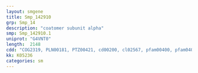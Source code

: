 ```yaml
---
layout: smgene
title: Smp_142910
grp: Smp_14
description: "coatomer subunit alpha"
smp: Smp_142910.1
uniprot: "G4VNT0"
length:  2148
cdd: "COG2319, PLN00181, PTZ00421, cd00200, cl02567, pfam00400, pfam04053, pfam08662, smart00320"
kk: K05236
categories: sm
---
```

